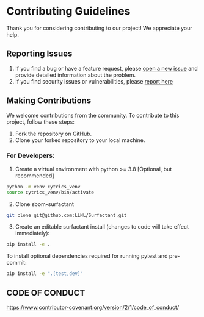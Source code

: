 # Contributing Guidelines

Thank you for considering contributing to our project! We appreciate your help.

## Reporting Issues

1. If you find a bug or have a feature request, please [open a new issue](https://github.com/LLNL/Surfactant/issues) and provide detailed information about the problem.
2. If you find security issues or vulnerabilities, please [report here](https://github.com/LLNL/Surfactant/security)

## Making Contributions

We welcome contributions from the community. To contribute to this project, follow these steps:

1. Fork the repository on GitHub.
2. Clone your forked repository to your local machine.

### For Developers:

1. Create a virtual environment with python >= 3.8 [Optional, but recommended]

```bash
python -m venv cytrics_venv
source cytrics_venv/bin/activate
```

2. Clone sbom-surfactant

```bash
git clone git@github.com:LLNL/Surfactant.git
```

3. Create an editable surfactant install (changes to code will take effect immediately):

```bash
pip install -e .
```

To install optional dependencies required for running pytest and pre-commit:

```bash
pip install -e ".[test,dev]"
```

## CODE OF CONDUCT

https://www.contributor-covenant.org/version/2/1/code_of_conduct/